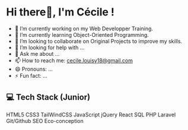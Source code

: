 <h1>Hi there👋, I'm Cécile ! </h1>

- 🔭 I’m currently working on my Web Developper Training.
- 🌱 I’m currently learning Object-Oriented Programming.
- 👯 I’m looking to collaborate on Original Projects to improve my skills.
- 🤔 I’m looking for help with ...
- 💬 Ask me about ...
- 📫 How to reach me: cecile.louisy18@gmail.com
- 😄 Pronouns: ...
- ⚡ Fun fact: ...

<h2>💻 Tech Stack (Junior) </h2>
HTML5 CSS3 TailWindCSS JavaScript jQuery React SQL PHP Laravel Git/Github SEO Eco-conception

